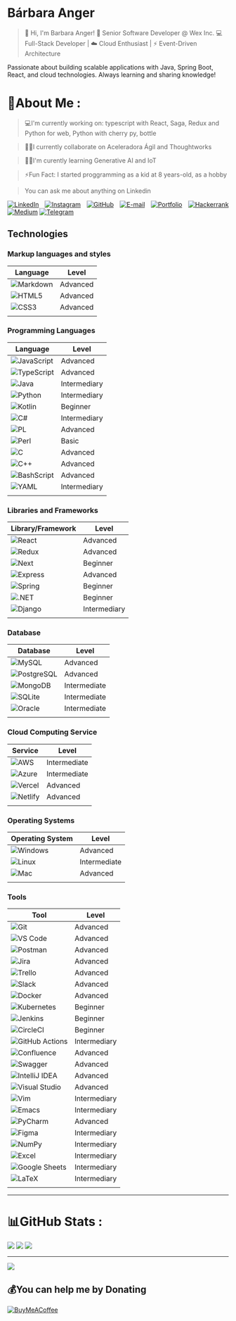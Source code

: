 # Bárbara Anger
> 👋 Hi, I'm Barbara Anger!
> 🚀 Senior Software Developer @ Wex Inc.
> 💻 Full-Stack Developer | ☁️ Cloud Enthusiast | ⚡ Event-Driven Architecture

Passionate about building scalable applications with Java, Spring Boot, React, and cloud technologies. Always learning and sharing knowledge!

# 💫About Me :
> 💻I'm currently working on: typescript with React, Saga, Redux and Python for web, Python with cherry py, bottle 

> 🤝🏻I currently collaborate on Aceleradora Ágil and Thoughtworks

> 🙇‍♂️I'm curently learning Generative AI and IoT

> ⚡Fun Fact: I started proggramming as a kid at 8 years-old, as a hobby

> You can ask me about anything on Linkedin


<div align="justify">

[![LinkedIn](https://img.shields.io/badge/LinkedIn-0077B5?style=for-the-badge&logo=linkedin&logoColor=white)](https://www.linkedin.com/in/barbaraanger/)
[![Instagram](https://img.shields.io/badge/-Instagram-%23E4405F?style=for-the-badge&logo=instagram&logoColor=white)](https://www.instagram.com/barbarabytes/)
[![GitHub](https://img.shields.io/badge/GitHub-100000?style=for-the-badge&logo=github&logoColor=white)](https://github.com/barbaraanger)
[![E-mail](https://img.shields.io/badge/-Email-000?style=for-the-badge&logo=microsoft-outlook&logoColor=007BFF)](mailto:barbaraanger@hotmail.com)
[![Portfolio](https://img.shields.io/badge/Portfolio-FF5722?style=for-the-badge&logo=todoist&logoColor=white)](https://barbaraanger.github.io)
[![Hackerrank](https://img.shields.io/badge/-Hackerrank-2EC866?style=for-the-badge&logo=HackerRank&logoColor=white)](https://hackerrank.com/profile/@barbaraanger)
[![Medium](https://img.shields.io/badge/-Medium-%23000000?style=for-the-badge&logo=medium&logoColor=white)](https://medium.com/@barbaraanger)
[![Telegram](https://img.shields.io/badge/Telegram-000?style=for-the-badge&logo=telegram&logoColor=2CA5E0)](https://t.me/barbaraanger)

</div>

## Technologies

### **Markup languages and styles**

| Language   | Level    |
| ---------- | -------- |
| ![Markdown](https://img.shields.io/badge/Markdown-000?style=for-the-badge&logo=markdown)   |  Advanced        |
| ![HTML5](https://img.shields.io/badge/HTML5-E34F26?style=for-the-badge&logo=html5&logoColor=white)      | Advanced |
| ![CSS3](https://img.shields.io/badge/CSS3-1572B6?style=for-the-badge&logo=css3&logoColor=white)       | Advanced |
|          |          |

### **Programming Languages**

| Language   | Level    |
| ---------- | -------- |
|![JavaScript](https://img.shields.io/badge/JavaScript-F7DF1E?style=for-the-badge&logo=javascript&logoColor=black) | Advanced |
| ![TypeScript](https://img.shields.io/badge/TypeScript-007ACC?style=for-the-badge&logo=typescript&logoColor=white) | Advanced |
| ![Java](https://img.shields.io/badge/java-%23ED8B00.svg?style=for-the-badge&logo=openjdk&logoColor=white) | Intermediary |
|![Python](https://img.shields.io/badge/python-3670A0?style=for-the-badge&logo=python&logoColor=ffdd54) | Intermediary |
|![Kotlin](https://img.shields.io/badge/Kotlin-0095D5?&style=for-the-badge&logo=kotlin&logoColor=white) | Beginner |
|![C#](https://img.shields.io/badge/C%23-239120?style=for-the-badge&logo=c-sharp&logoColor=white) | Intermediary |
|![PL](https://img.shields.io/badge/PL%2FSQL-FFFFFF?style=for-the-badge&logo=oracle&logoColor=FF0000&labelColor=FFFFFF&color=FF0000) | Advanced |
|![Perl](https://img.shields.io/badge/perl-%2339457E.svg?style=for-the-badge&logo=perl&logoColor=white) | Basic |
|![C](https://img.shields.io/badge/C-00599C?style=for-the-badge&logo=c&logoColor=white) | Advanced |
|![C++](https://img.shields.io/badge/C%2B%2B-00599C?style=for-the-badge&logo=c%2B%2B&logoColor=white) | Advanced |
|![BashScript](https://img.shields.io/badge/bash%20script-0101?style=flat&logo=gnubash&logoColor=%23FFFFFF&labelColor=%23000000) | Advanced |
|![YAML](https://img.shields.io/badge/yaml-%23ffffff.svg?style=for-the-badge&logo=yaml&logoColor=151515) | Intermediary |
|          |          |

### **Libraries and Frameworks**

| Library/Framework   | Level    |
| ------------------- | -------- |
| ![React](https://img.shields.io/badge/React-20232A?style=for-the-badge&logo=react&logoColor=61DAFB)            | Advanced |
| ![Redux](https://img.shields.io/badge/redux-%23593d88.svg?style=for-the-badge&logo=redux&logoColor=white)            | Advanced |
| ![Next](https://img.shields.io/badge/Next-black?style=for-the-badge&logo=next.js&logoColor=white)            | Beginner |
| ![Express](https://img.shields.io/badge/express.js-%23404d59.svg?style=for-the-badge&logo=express&logoColor=%2361DAFB)         | Advanced |
| ![Spring](https://img.shields.io/badge/spring-%236DB33F.svg?style=for-the-badge&logo=spring&logoColor=white)            | Beginner |
| ![.NET](https://img.shields.io/badge/.NET-5C2D91?style=for-the-badge&logo=.net&logoColor=white)            | Beginner |
| ![Django](https://img.shields.io/badge/django-%23092E20.svg?style=for-the-badge&logo=django&logoColor=white)           | Intermediary |
|          |          |

### **Database**

| Database   | Level         |
| ---------- | ------------- |
| ![MySQL](https://img.shields.io/badge/MySQL-4479A1?style=for-the-badge&logo=mysql&logoColor=white)   | Advanced      |
| ![PostgreSQL](https://img.shields.io/badge/PostgreSQL-336791?style=for-the-badge&logo=postgresql&logoColor=white)      | Advanced |
| ![MongoDB](https://img.shields.io/badge/MongoDB-47A248?style=for-the-badge&logo=mongodb&logoColor=white)       | Intermediate |
| ![SQLite](https://img.shields.io/badge/SQLite-003B57?style=for-the-badge&logo=sqlite&logoColor=white)       | Intermediate |
| ![Oracle](https://img.shields.io/badge/Oracle-F80000?style=for-the-badge&logo=oracle&logoColor=white)       | Intermediate |
|          |          |

### **Cloud Computing Service**

| Service    | Level         |
| ---------- | ------------- |
| ![AWS](https://img.shields.io/badge/AWS-232F3E?style=for-the-badge&logo=amazon-aws&logoColor=white)   | Intermediate      |
| ![Azure](https://img.shields.io/badge/Azure-0089D6?style=for-the-badge&logo=microsoft-azure&logoColor=white)      | Intermediate |
| ![Vercel](https://img.shields.io/badge/Vercel-000000?style=for-the-badge&logo=vercel&logoColor=white)      | Advanced |
| ![Netlify](https://img.shields.io/badge/Netlify-00C7B7?style=for-the-badge&logo=netlify&logoColor=white)      | Advanced |
|          |          |

### **Operating Systems**

| Operating System   | Level         |
| ------------------ | ------------- |
| ![Windows](https://img.shields.io/badge/Windows-0078D6?style=for-the-badge&logo=windows&logoColor=white)   | Advanced      |
| ![Linux](https://img.shields.io/badge/Linux-FCC624?style=for-the-badge&logo=linux&logoColor=black)      | Intermediate |
| ![Mac](https://img.shields.io/badge/Mac-000000?style=for-the-badge&logo=apple&logoColor=white)      | Advanced |
|          |          |

### **Tools**

| Tool   | Level    |
| ------ | -------- |
| ![Git](https://img.shields.io/badge/Git-F05032?style=for-the-badge&logo=git&logoColor=white) | Advanced |
| ![VS Code](https://img.shields.io/badge/VS%20Code-007ACC?style=for-the-badge&logo=visual-studio-code&logoColor=white) | Advanced |
| ![Postman](https://img.shields.io/badge/Postman-FF6C37?style=for-the-badge&logo=postman&logoColor=white) | Advanced |
| ![Jira](https://img.shields.io/badge/Jira-0052CC?style=for-the-badge&logo=jira&logoColor=white) | Advanced |
| ![Trello](https://img.shields.io/badge/Trello-0079BF?style=for-the-badge&logo=trello&logoColor=white) | Advanced |
| ![Slack](https://img.shields.io/badge/Slack-4A154B?style=for-the-badge&logo=slack&logoColor=white) | Advanced |
| ![Docker](https://img.shields.io/badge/Docker-2496ED?style=for-the-badge&logo=docker&logoColor=white) | Advanced |
| ![Kubernetes](https://img.shields.io/badge/Kubernetes-326CE5?style=for-the-badge&logo=kubernetes&logoColor=white) | Beginner |
| ![Jenkins](https://img.shields.io/badge/Jenkins-D24939?style=for-the-badge&logo=jenkins&logoColor=white) | Beginner |
| ![CircleCI](https://img.shields.io/badge/CircleCI-343434?style=for-the-badge&logo=circleci&logoColor=white) | Beginner |
| ![GitHub Actions](https://img.shields.io/badge/GitHub_Actions-2088FF?style=for-the-badge&logo=github-actions&logoColor=white) | Intermediary |
| ![Confluence](https://img.shields.io/badge/Confluence-172B4D?style=for-the-badge&logo=confluence&logoColor=white) | Advanced |
| ![Swagger](https://img.shields.io/badge/Swagger-85EA2D?style=for-the-badge&logo=swagger&logoColor=black) | Advanced |
| ![IntelliJ IDEA](https://img.shields.io/badge/IntelliJ_IDEA-000000?style=for-the-badge&logo=intellij-idea&logoColor=white) | Advanced |
| ![Visual Studio](https://img.shields.io/badge/Visual_Studio-5C2D91?style=for-the-badge&logo=visual-studio&logoColor=white) | Advanced |
| ![Vim](https://img.shields.io/badge/Vim-019733?style=for-the-badge&logo=vim&logoColor=white) | Intermediary |
| ![Emacs](https://img.shields.io/badge/Emacs-7F5AB6?style=for-the-badge&logo=gnu-emacs&logoColor=white) | Intermediary |
| ![PyCharm](https://img.shields.io/badge/PyCharm-000000?style=for-the-badge&logo=pycharm&logoColor=white) | Advanced |
| ![Figma](https://img.shields.io/badge/Figma-F24E1E?style=for-the-badge&logo=figma&logoColor=white) | Intermediary |
| ![NumPy](https://img.shields.io/badge/NumPy-013243?style=for-the-badge&logo=numpy&logoColor=white) | Intermediary |
| ![Excel](https://img.shields.io/badge/Excel-217346?style=for-the-badge&logo=microsoft-excel&logoColor=white) | Intermediary |
| ![Google Sheets](https://img.shields.io/badge/Google_Sheets-34A853?style=for-the-badge&logo=google-sheets&logoColor=white) | Intermediary |
| ![LaTeX](https://img.shields.io/badge/LaTeX-008080?style=for-the-badge&logo=latex&logoColor=white) | Intermediary |
|          |          |

---

# 📊GitHub Stats :
![](https://github-readme-stats.vercel.app/api?username=barbaraanger&theme=synthwave&hide_border=false&include_all_commits=false&count_private=false)
![](https://github-readme-streak-stats.herokuapp.com/?user=barbaraanger&theme=synthwave&hide_border=false)
![](https://github-readme-stats.vercel.app/api/top-langs/?username=barbaraanger&theme=synthwave&hide_border=false&include_all_commits=false&count_private=false&layout=compact)

---
[![](https://visitcount.itsvg.in/api?id=barbaraanger&icon=0&color=0)](https://visitcount.itsvg.in)

  ## 💰You can help me by Donating
  [![BuyMeACoffee](https://img.shields.io/badge/Buy%20Me%20a%20Coffee-ffdd00?style=for-the-badge&logo=buy-me-a-coffee&logoColor=black)](https://buymeacoffee.com/barbaraanger) 

  <!-- Proudly created with GPRM ( https://gprm.itsvg.in ) -->
  
